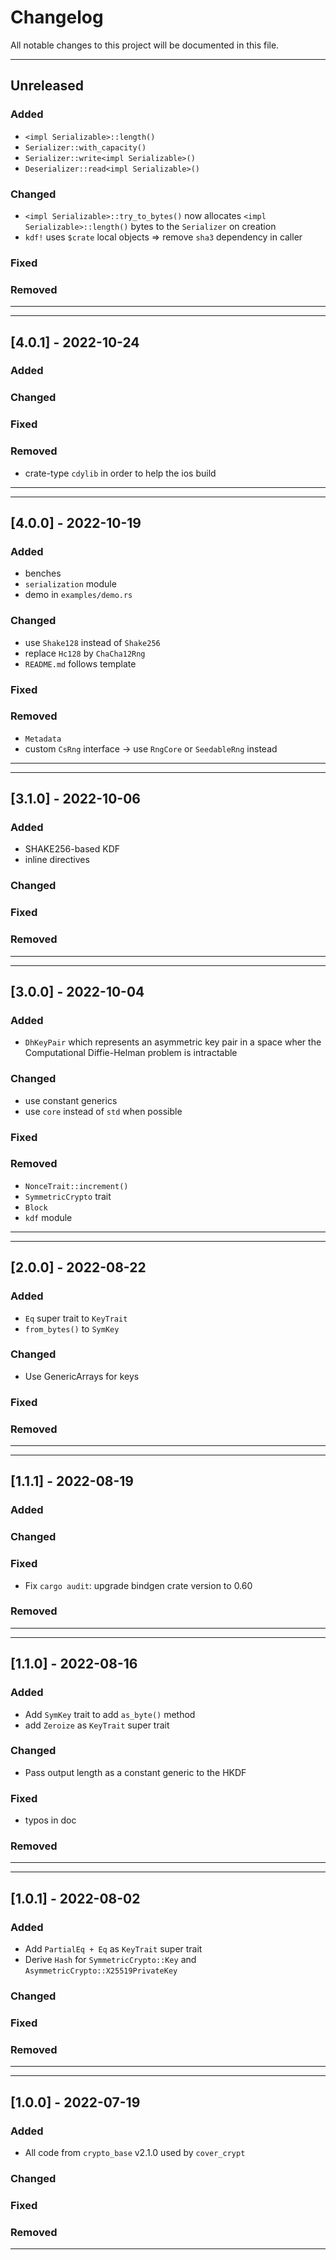 # Changelog

All notable changes to this project will be documented in this file.

---
## Unreleased
### Added
- `<impl Serializable>::length()`
- `Serializer::with_capacity()`
- `Serializer::write<impl Serializable>()`
- `Deserializer::read<impl Serializable>()`
### Changed
- `<impl Serializable>::try_to_bytes()` now allocates
  `<impl Serializable>::length()` bytes to the `Serializer` on creation
- `kdf!` uses `$crate` local objects => remove `sha3` dependency in caller
### Fixed
### Removed
---

---
## [4.0.1] - 2022-10-24
### Added
### Changed
### Fixed
### Removed
- crate-type `cdylib` in order to help the ios build
---

---
## [4.0.0] - 2022-10-19
### Added
- benches
- `serialization` module
- demo in `examples/demo.rs`
### Changed
- use `Shake128` instead of `Shake256`
- replace `Hc128` by `ChaCha12Rng`
- `README.md` follows template
### Fixed
### Removed
- `Metadata`
- custom `CsRng` interface -> use `RngCore` or `SeedableRng` instead
---

---
## [3.1.0] - 2022-10-06
### Added
- SHAKE256-based KDF
- inline directives
### Changed
### Fixed
### Removed
---

---
## [3.0.0] - 2022-10-04
### Added
- `DhKeyPair` which represents an asymmetric key pair in a space wher the
  Computational Diffie-Helman problem is intractable
### Changed
- use constant generics
- use `core` instead of `std` when possible
### Fixed
### Removed
- `NonceTrait::increment()`
- `SymmetricCrypto` trait
- `Block`
- `kdf` module
---

---
## [2.0.0] - 2022-08-22
### Added
- `Eq` super trait to `KeyTrait`
- `from_bytes()` to `SymKey`
### Changed
- Use GenericArrays for keys
### Fixed
### Removed
---

---
## [1.1.1] - 2022-08-19
### Added
### Changed
### Fixed
- Fix `cargo audit`: upgrade bindgen crate version to 0.60
### Removed
---

---
## [1.1.0] - 2022-08-16
### Added
- Add `SymKey` trait to add `as_byte()` method
- add `Zeroize` as `KeyTrait` super trait
### Changed
- Pass output length as a constant generic to the HKDF
### Fixed
- typos in doc
### Removed
---

---
## [1.0.1] - 2022-08-02
### Added
- Add `PartialEq + Eq` as `KeyTrait` super trait
- Derive `Hash` for `SymmetricCrypto::Key` and
  `AsymmetricCrypto::X25519PrivateKey`
### Changed
### Fixed
### Removed
---

---
## [1.0.0] - 2022-07-19
### Added
- All code from `crypto_base` v2.1.0 used by `cover_crypt`
### Changed
### Fixed
### Removed
---
